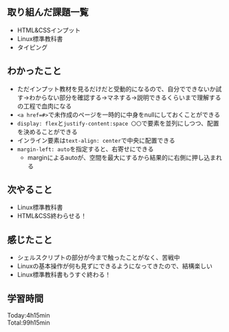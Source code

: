 ## 取り組んだ課題一覧
- HTML&CSSインプット
- Linux標準教科書
- タイピング
## わかったこと
- ただインプット教材を見るだけだと受動的になるので、自分でできないか試す→わからない部分を確認する→マネする→説明できるくらいまで理解するの工程で血肉になる
- `<a href=#>`で未作成のページを一時的に中身をnullにしておくことができる
- `display: flex`と`justify-content:space 〇〇`で要素を並列にしつつ、配置を決めることができる
- インライン要素は`text-align: center`で中央に配置できる
- `margin-left: auto`を指定すると、右寄せにできる
  - marginによるautoが、空間を最大にするから結果的に右側に押し込まれる
## 次やること
- Linux標準教科書
- HTML&CSS終わらせる！
## 感じたこと
- シェルスクリプトの部分が今まで触ったことがなく、苦戦中
- Linuxの基本操作が何も見ずにできるようになってきたので、結構楽しい
- Linux標準教科書もうすぐ終わる！
## 学習時間
Today:4h15min  
Total:99h15min  
